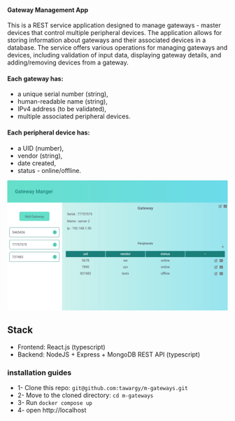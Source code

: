 #### Gateway Management App

This is a REST service application designed to manage gateways - master devices that control multiple peripheral devices.
The application allows for storing information about gateways and their associated devices in a database.
The service offers various operations for managing gateways and devices, including validation of input data,
displaying gateway details, and adding/removing devices from a gateway.

#### Each gateway has:

- a unique serial number (string),
- human-readable name (string),
- IPv4 address (to be validated),
- multiple associated peripheral devices.

#### Each peripheral device has:

- a UID (number),
- vendor (string),
- date created,
- status - online/offline.

![img](./Screenshot.png)

## Stack

- Frontend: React.js (typescript)
- Backend: NodeJS + Express + MongoDB REST API (typescript)

### installation guides

- 1- Clone this repo: `git@github.com:tawargy/m-gateways.git`
- 2- Move to the cloned directory: `cd m-gateways`
- 3- Run `docker compose up`
- 4- open http://localhost
